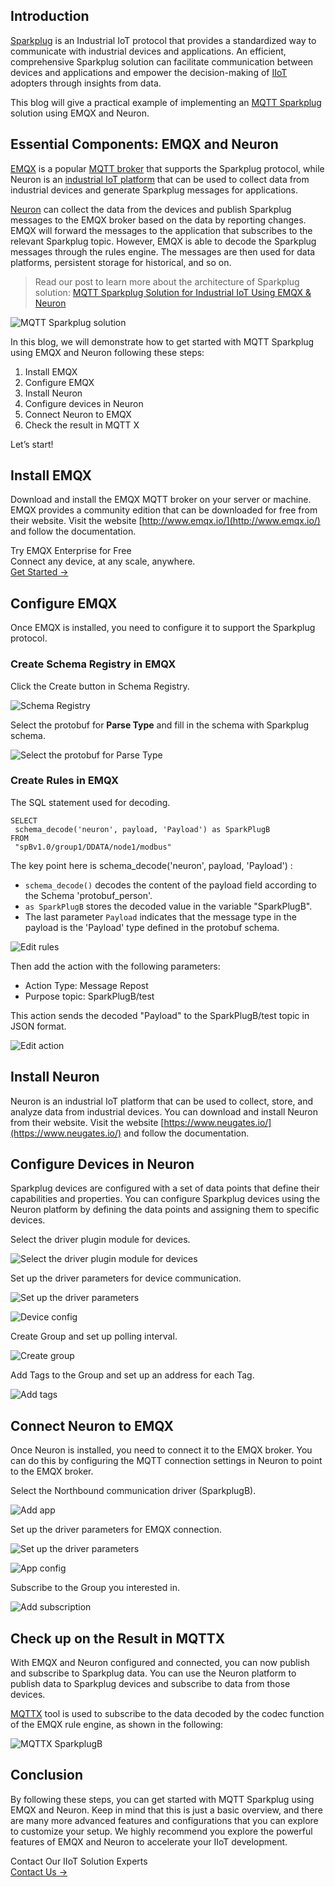## Introduction

[Sparkplug](https://www.emqx.com/en/blog/sparkplug-3-0-advancements-and-formalization-in-mqtt-for-iiot) is an Industrial IoT protocol that provides a standardized way to communicate with industrial devices and applications. An efficient, comprehensive Sparkplug solution can facilitate communication between devices and applications and empower the decision-making of [IIoT](https://www.emqx.com/en/blog/iiot-explained-examples-technologies-benefits-and-challenges) adopters through insights from data.

This blog will give a practical example of implementing an [MQTT Sparkplug](https://www.emqx.com/en/blog/mqtt-sparkplug-bridging-it-and-ot-in-industry-4-0) solution using EMQX and Neuron.

## Essential Components: EMQX and Neuron

[EMQX](https://www.emqx.io/) is a popular [MQTT broker](https://www.emqx.com/en/blog/the-ultimate-guide-to-mqtt-broker-comparison) that supports the Sparkplug protocol, while Neuron is an [industrial IoT platform](https://www.emqx.com/en/blog/iiot-platform-key-components-and-5-notable-solutions) that can be used to collect data from industrial devices and generate Sparkplug messages for applications.

[Neuron](https://neugates.io/) can collect the data from the devices and publish Sparkplug messages to the EMQX broker based on the data by reporting changes. EMQX will forward the messages to the application that subscribes to the relevant Sparkplug topic. However, EMQX is able to decode the Sparkplug messages through the rules engine. The messages are then used for data platforms, persistent storage for historical, and so on.

> Read our post to learn more about the architecture of Sparkplug solution: [MQTT Sparkplug Solution for Industrial IoT Using EMQX & Neuron](https://www.emqx.com/en/blog/mqtt-sparkplug-solution-for-industrial-iot-using-emqx-and-neuron) 

![MQTT Sparkplug solution](https://assets.emqx.com/images/eca65d9a9ab24cb2bc02ce929162d1b5.png)

In this blog, we will demonstrate how to get started with MQTT Sparkplug using EMQX and Neuron following these steps:

1. Install EMQX
2. Configure EMQX
3. Install Neuron
4. Configure devices in Neuron
5. Connect Neuron to EMQX
6. Check the result in MQTT X

Let’s start!

## Install EMQX

Download and install the EMQX MQTT broker on your server or machine. EMQX provides a community edition that can be downloaded for free from their website. Visit the website [http://www.emqx.io/](http://www.emqx.io/) and follow the documentation.

<section class="promotion">
    <div>
        Try EMQX Enterprise for Free
      <div class="is-size-14 is-text-normal has-text-weight-normal">Connect any device, at any scale, anywhere.</div>
    </div>
    <a href="https://www.emqx.com/en/try?product=enterprise" class="button is-gradient px-5">Get Started →</a>
</section>


## Configure EMQX

Once EMQX is installed, you need to configure it to support the Sparkplug protocol.

### Create Schema Registry in EMQX

Click the Create button in Schema Registry.

![Schema Registry](https://assets.emqx.com/images/414d1d19937f7b127bf078022516db5b.png)

Select the protobuf for **Parse Type** and fill in the schema with Sparkplug schema.

![Select the protobuf for **Parse Type**](https://assets.emqx.com/images/92713344955371feef0f189c2714564e.png)

### Create Rules in EMQX

The SQL statement used for decoding.

```
SELECT
 schema_decode('neuron', payload, 'Payload') as SparkPlugB
FROM
 "spBv1.0/group1/DDATA/node1/modbus"
```

The key point here is schema_decode('neuron', payload, 'Payload') :

- `schema_decode()` decodes the content of the payload field according to the Schema 'protobuf_person'.
- `as SparkPlugB` stores the decoded value in the variable "SparkPlugB".
- The last parameter `Payload` indicates that the message type in the payload is the 'Payload' type defined in the protobuf schema.

![Edit rules](https://assets.emqx.com/images/c86eaf113839e16ac2ef47fe65866ee2.png)

Then add the action with the following parameters:

- Action Type: Message Repost
- Purpose topic: SparkPlugB/test

This action sends the decoded "Payload" to the SparkPlugB/test topic in JSON format.

![Edit action](https://assets.emqx.com/images/a11c438376914cc10bda248d9dbace96.png)

## Install Neuron

Neuron is an industrial IoT platform that can be used to collect, store, and analyze data from industrial devices. You can download and install Neuron from their website. Visit the website [https://www.neugates.io/](https://www.neugates.io/)  and follow the documentation.

## Configure Devices in Neuron

Sparkplug devices are configured with a set of data points that define their capabilities and properties. You can configure Sparkplug devices using the Neuron platform by defining the data points and assigning them to specific devices.

Select the driver plugin module for devices.

![Select the driver plugin module for devices](https://assets.emqx.com/images/dee478a56cabf28982d95bc30d15c440.png)

Set up the driver parameters for device communication.

![Set up the driver parameters](https://assets.emqx.com/images/95ddaf88bdb5cc305bf8110b9f1ca87c.png)

![Device config](https://assets.emqx.com/images/2da88ff4dddec3ae4ffaca60fa384170.png)

Create Group and set up polling interval.

![Create group](https://assets.emqx.com/images/aa91471395538ceb7a7edb054f4bff59.png)

Add Tags to the Group and set up an address for each Tag.

![Add tags](https://assets.emqx.com/images/fb215e69ffcbe4e8ec6d52ac23351935.png)

## Connect Neuron to EMQX

Once Neuron is installed, you need to connect it to the EMQX broker. You can do this by configuring the MQTT connection settings in Neuron to point to the EMQX broker.

Select the Northbound communication driver (SparkplugB).

![Add app](https://assets.emqx.com/images/8a9ee5ab1a09cb5d70a62999e745722c.png)

Set up the driver parameters for EMQX connection.

![Set up the driver parameters](https://assets.emqx.com/images/c629e130b36ac53f66a21d9adfd8689a.png)

![App config](https://assets.emqx.com/images/64cbe0d49c98ab3dc482b6686f337223.png)

Subscribe to the Group you interested in.

![Add subscription](https://assets.emqx.com/images/a0f825a4446a6ab52153ec0a5da06efd.png)

## Check up on the Result in MQTTX

With EMQX and Neuron configured and connected, you can now publish and subscribe to Sparkplug data. You can use the Neuron platform to publish data to Sparkplug devices and subscribe to data from those devices.

[MQTTX](https://mqttx.app/) tool is used to subscribe to the data decoded by the codec function of the EMQX rule engine, as shown in the following:

![MQTTX SparkplugB](https://assets.emqx.com/images/38691752e5463c39951eddec129f91be.png)

## Conclusion

By following these steps, you can get started with MQTT Sparkplug using EMQX and Neuron. Keep in mind that this is just a basic overview, and there are many more advanced features and configurations that you can explore to customize your setup. We highly recommend you explore the powerful features of EMQX and Neuron to accelerate your IIoT development.



<section class="promotion">
    <div>
        Contact Our IIoT Solution Experts
    </div>
    <a href="https://www.emqx.com/en/contact?product=solutions" class="button is-gradient px-5">Contact Us →</a>
</section>
